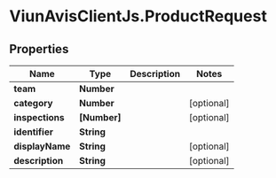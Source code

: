 # ViunAvisClientJs.ProductRequest

## Properties

| Name            | Type         | Description | Notes      |
| --------------- | ------------ | ----------- | ---------- |
| **team**        | **Number**   |             |
| **category**    | **Number**   |             | [optional] |
| **inspections** | **[Number]** |             | [optional] |
| **identifier**  | **String**   |             |
| **displayName** | **String**   |             | [optional] |
| **description** | **String**   |             | [optional] |
